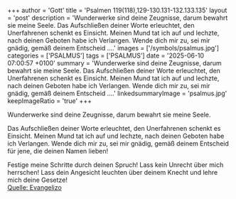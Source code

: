 +++
author = 'Gott'
title = 'Psalmen 119(118),129-130.131-132.133.135'
layout = 'post'
description = 'Wunderwerke sind deine Zeugnisse, darum bewahrt sie meine Seele. Das Aufschließen deiner Worte erleuchtet, den Unerfahrenen schenkt es Einsicht. Meinen Mund tat ich auf und lechzte, nach deinen Geboten habe ich Verlangen. Wende dich mir zu, sei mir gnädig, gemäß deinem Entscheid ....'
images = ['/symbols/psalmus.jpg']
categories = ['PSALMUS']
tags = ['PSALMUS']
date = '2025-06-10 07:00:57 +0100'
summary = 'Wunderwerke sind deine Zeugnisse, darum bewahrt sie meine Seele. Das Aufschließen deiner Worte erleuchtet, den Unerfahrenen schenkt es Einsicht. Meinen Mund tat ich auf und lechzte, nach deinen Geboten habe ich Verlangen. Wende dich mir zu, sei mir gnädig, gemäß deinem Entscheid ....'
linkedsummaryImage = 'psalmus.jpg'
keepImageRatio = 'true'
+++
<!--more-->Wunderwerke sind deine Zeugnisse, darum bewahrt sie meine Seele.
Das Aufschließen deiner Worte erleuchtet, den Unerfahrenen schenkt es Einsicht.
Meinen Mund tat ich auf und lechzte, nach deinen Geboten habe ich Verlangen.
Wende dich mir zu, sei mir gnädig, gemäß deinem Entscheid für jene, die deinen Namen lieben!

Festige meine Schritte durch deinen Spruch! Lass kein Unrecht über mich herrschen!
Lass dein Angesicht leuchten über deinem Knecht und lehre mich deine Gesetze!<br> [Quelle: Evangelizo](https://evangeliumtagfuertag.org/DE/gospel)